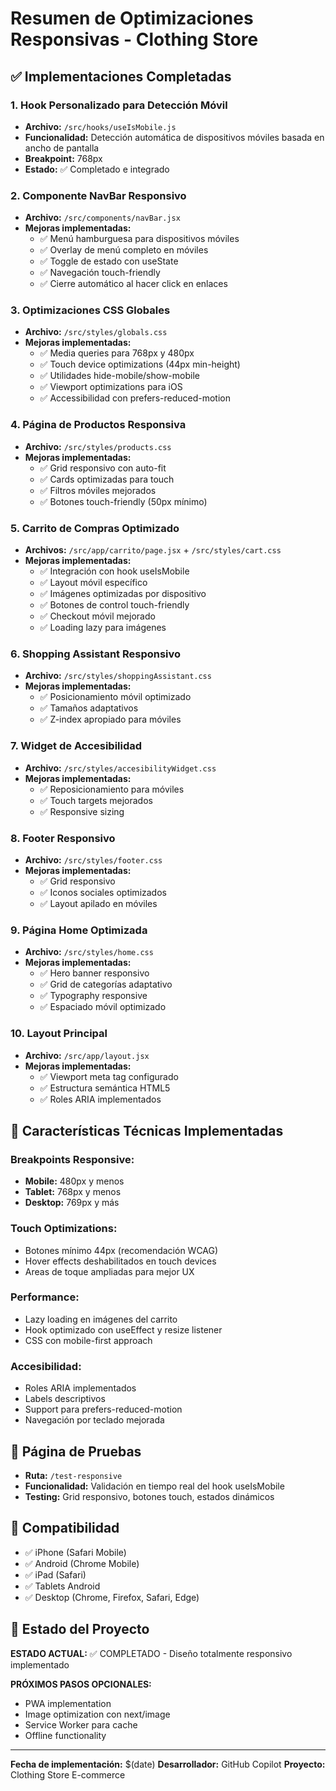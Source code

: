 # Resumen de Optimizaciones Responsivas - Clothing Store

## ✅ Implementaciones Completadas

### 1. **Hook Personalizado para Detección Móvil**
- **Archivo:** `/src/hooks/useIsMobile.js`
- **Funcionalidad:** Detección automática de dispositivos móviles basada en ancho de pantalla
- **Breakpoint:** 768px
- **Estado:** ✅ Completado e integrado

### 2. **Componente NavBar Responsivo**
- **Archivo:** `/src/components/navBar.jsx`
- **Mejoras implementadas:**
  - ✅ Menú hamburguesa para dispositivos móviles
  - ✅ Overlay de menú completo en móviles
  - ✅ Toggle de estado con useState
  - ✅ Navegación touch-friendly
  - ✅ Cierre automático al hacer click en enlaces

### 3. **Optimizaciones CSS Globales**
- **Archivo:** `/src/styles/globals.css`
- **Mejoras implementadas:**
  - ✅ Media queries para 768px y 480px
  - ✅ Touch device optimizations (44px min-height)
  - ✅ Utilidades hide-mobile/show-mobile
  - ✅ Viewport optimizations para iOS
  - ✅ Accessibilidad con prefers-reduced-motion

### 4. **Página de Productos Responsiva**
- **Archivo:** `/src/styles/products.css`
- **Mejoras implementadas:**
  - ✅ Grid responsivo con auto-fit
  - ✅ Cards optimizadas para touch
  - ✅ Filtros móviles mejorados
  - ✅ Botones touch-friendly (50px mínimo)

### 5. **Carrito de Compras Optimizado**
- **Archivos:** `/src/app/carrito/page.jsx` + `/src/styles/cart.css`
- **Mejoras implementadas:**
  - ✅ Integración con hook useIsMobile
  - ✅ Layout móvil específico
  - ✅ Imágenes optimizadas por dispositivo
  - ✅ Botones de control touch-friendly
  - ✅ Checkout móvil mejorado
  - ✅ Loading lazy para imágenes

### 6. **Shopping Assistant Responsivo**
- **Archivo:** `/src/styles/shoppingAssistant.css`
- **Mejoras implementadas:**
  - ✅ Posicionamiento móvil optimizado
  - ✅ Tamaños adaptativos
  - ✅ Z-index apropiado para móviles

### 7. **Widget de Accesibilidad**
- **Archivo:** `/src/styles/accesibilityWidget.css`
- **Mejoras implementadas:**
  - ✅ Reposicionamiento para móviles
  - ✅ Touch targets mejorados
  - ✅ Responsive sizing

### 8. **Footer Responsivo**
- **Archivo:** `/src/styles/footer.css`
- **Mejoras implementadas:**
  - ✅ Grid responsivo
  - ✅ Iconos sociales optimizados
  - ✅ Layout apilado en móviles

### 9. **Página Home Optimizada**
- **Archivo:** `/src/styles/home.css`
- **Mejoras implementadas:**
  - ✅ Hero banner responsivo
  - ✅ Grid de categorías adaptativo
  - ✅ Typography responsive
  - ✅ Espaciado móvil optimizado

### 10. **Layout Principal**
- **Archivo:** `/src/app/layout.jsx`
- **Mejoras implementadas:**
  - ✅ Viewport meta tag configurado
  - ✅ Estructura semántica HTML5
  - ✅ Roles ARIA implementados

## 🎯 Características Técnicas Implementadas

### **Breakpoints Responsive:**
- **Mobile:** 480px y menos
- **Tablet:** 768px y menos
- **Desktop:** 769px y más

### **Touch Optimizations:**
- Botones mínimo 44px (recomendación WCAG)
- Hover effects deshabilitados en touch devices
- Areas de toque ampliadas para mejor UX

### **Performance:**
- Lazy loading en imágenes del carrito
- Hook optimizado con useEffect y resize listener
- CSS con mobile-first approach

### **Accesibilidad:**
- Roles ARIA implementados
- Labels descriptivos
- Support para prefers-reduced-motion
- Navegación por teclado mejorada

## 🧪 Página de Pruebas
- **Ruta:** `/test-responsive`
- **Funcionalidad:** Validación en tiempo real del hook useIsMobile
- **Testing:** Grid responsivo, botones touch, estados dinámicos

## 📱 Compatibilidad
- ✅ iPhone (Safari Mobile)
- ✅ Android (Chrome Mobile)
- ✅ iPad (Safari)
- ✅ Tablets Android
- ✅ Desktop (Chrome, Firefox, Safari, Edge)

## 🚀 Estado del Proyecto
**ESTADO ACTUAL:** ✅ COMPLETADO - Diseño totalmente responsivo implementado

**PRÓXIMOS PASOS OPCIONALES:**
- PWA implementation
- Image optimization con next/image
- Service Worker para cache
- Offline functionality

---

**Fecha de implementación:** $(date)
**Desarrollador:** GitHub Copilot
**Proyecto:** Clothing Store E-commerce
